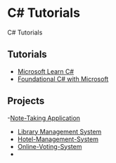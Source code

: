 # C# Tutorials
C# Tutorials

## Tutorials
- [Microsoft Learn C#](https://dotnet.microsoft.com/en-us/learn/csharp)
- [Foundational C# with Microsoft](https://www.freecodecamp.org/learn/foundational-c-sharp-with-microsoft/)

## Projects
-[Note-Taking Application](https://github.com/CaptainChicky/Note-taking-App)
- [Library Management System](https://github.com/Husna-POYRAZ/Library-Management-System)
- [Hotel-Management-System](https://github.com/GayanGithub971012/Hotel-Management-System)
- [Online-Voting-System](https://github.com/srajat/Online-Voting-System)
- []()
